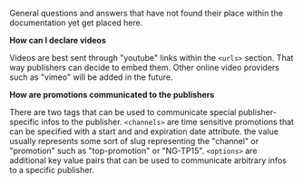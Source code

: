 General questions and answers that have not found their place within the documentation yet get placed here.

**How can I declare videos**

Videos are best sent through "youtube" links within the `<urls>` section. That way publishers can decide to embed them. Other online video providers such as "vimeo" will be added in the future.

**How are promotions communicated to the publishers**

There are two tags that can be used to communicate special publisher-specific infos to the publisher. `<channels>` are time sensitive promotions that can be specified with a start and and expiration date attribute. the value usually represents some sort of slug representing the "channel" or "promotion" such as "top-promotion" or "NG-TP15". `<options>` are additional key value pairs that can be used to communicate arbitrary infos to a specific publisher.